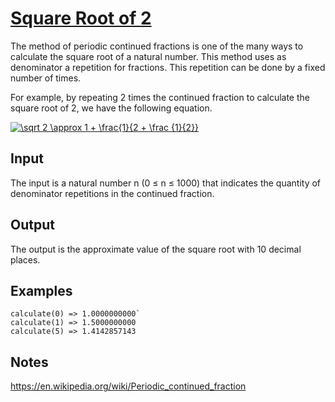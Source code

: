 # [Square Root of 2](https://www.codewars.com/kata/square-root-of-2 "https://www.codewars.com/kata/589120e0be9501aac8000072")

The method of periodic continued fractions is one of the many ways to calculate the square root of a natural number. This method uses as denominator a repetition for fractions. This repetition can be done by a fixed number of times.

For example, by repeating 2 times the continued fraction to calculate the square root of 2, we have the following equation.

<a href="https://www.codecogs.com/eqnedit.php?latex=\bg_green&space;\sqrt&space;2&space;\approx&space;1&space;&plus;&space;\frac{1}{2&space;&plus;&space;\frac&space;{1}{2}}" target="_blank"><img src="https://latex.codecogs.com/gif.latex?\bg_green&space;\sqrt&space;2&space;\approx&space;1&space;&plus;&space;\frac{1}{2&space;&plus;&space;\frac&space;{1}{2}}" title="\sqrt 2 \approx 1 + \frac{1}{2 + \frac {1}{2}}" /></a>

## Input

The input is a natural number n (0 ≤ n ≤ 1000) that indicates the quantity of denominator repetitions in the continued fraction.

## Output

The output is the approximate value of the square root with 10 decimal places.

## Examples
```
calculate(0) => 1.0000000000`
calculate(1) => 1.5000000000
calculate(5) => 1.4142857143
```

## Notes

https://en.wikipedia.org/wiki/Periodic_continued_fraction